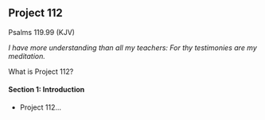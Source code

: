## Project 112

Psalms 119.99 (KJV)

_I have more understanding than all my teachers:_
_For thy testimonies are my meditation._

What is Project 112?

#### Section 1: Introduction
- Project 112...
